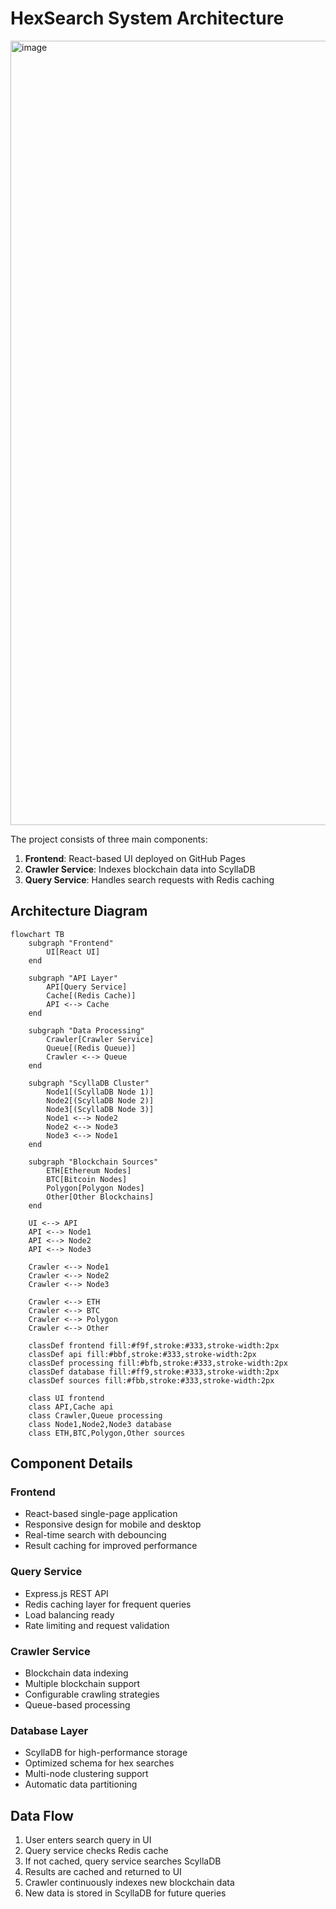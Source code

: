 # HexSearch System Architecture

<img width="1255" alt="image" src="https://github.com/user-attachments/assets/3c6c22c5-8bbb-43b0-b5bc-78a4d00aa77b" />


The project consists of three main components:

1. **Frontend**: React-based UI deployed on GitHub Pages
2. **Crawler Service**: Indexes blockchain data into ScyllaDB
3. **Query Service**: Handles search requests with Redis caching

## Architecture Diagram

```mermaid
flowchart TB
    subgraph "Frontend"
        UI[React UI]
    end
    
    subgraph "API Layer"
        API[Query Service]
        Cache[(Redis Cache)]
        API <--> Cache
    end
    
    subgraph "Data Processing"
        Crawler[Crawler Service]
        Queue[(Redis Queue)]
        Crawler <--> Queue
    end
    
    subgraph "ScyllaDB Cluster"
        Node1[(ScyllaDB Node 1)]
        Node2[(ScyllaDB Node 2)]
        Node3[(ScyllaDB Node 3)]
        Node1 <--> Node2
        Node2 <--> Node3
        Node3 <--> Node1
    end
    
    subgraph "Blockchain Sources"
        ETH[Ethereum Nodes]
        BTC[Bitcoin Nodes]
        Polygon[Polygon Nodes]
        Other[Other Blockchains]
    end
    
    UI <--> API
    API <--> Node1
    API <--> Node2
    API <--> Node3
    
    Crawler <--> Node1
    Crawler <--> Node2
    Crawler <--> Node3
    
    Crawler <--> ETH
    Crawler <--> BTC
    Crawler <--> Polygon
    Crawler <--> Other
    
    classDef frontend fill:#f9f,stroke:#333,stroke-width:2px
    classDef api fill:#bbf,stroke:#333,stroke-width:2px
    classDef processing fill:#bfb,stroke:#333,stroke-width:2px
    classDef database fill:#ff9,stroke:#333,stroke-width:2px
    classDef sources fill:#fbb,stroke:#333,stroke-width:2px
    
    class UI frontend
    class API,Cache api
    class Crawler,Queue processing
    class Node1,Node2,Node3 database
    class ETH,BTC,Polygon,Other sources
```

## Component Details

### Frontend
- React-based single-page application
- Responsive design for mobile and desktop
- Real-time search with debouncing
- Result caching for improved performance

### Query Service
- Express.js REST API
- Redis caching layer for frequent queries
- Load balancing ready
- Rate limiting and request validation

### Crawler Service
- Blockchain data indexing
- Multiple blockchain support
- Configurable crawling strategies
- Queue-based processing

### Database Layer
- ScyllaDB for high-performance storage
- Optimized schema for hex searches
- Multi-node clustering support
- Automatic data partitioning

## Data Flow

1. User enters search query in UI
2. Query service checks Redis cache
3. If not cached, query service searches ScyllaDB
4. Results are cached and returned to UI
5. Crawler continuously indexes new blockchain data
6. New data is stored in ScyllaDB for future queries 
